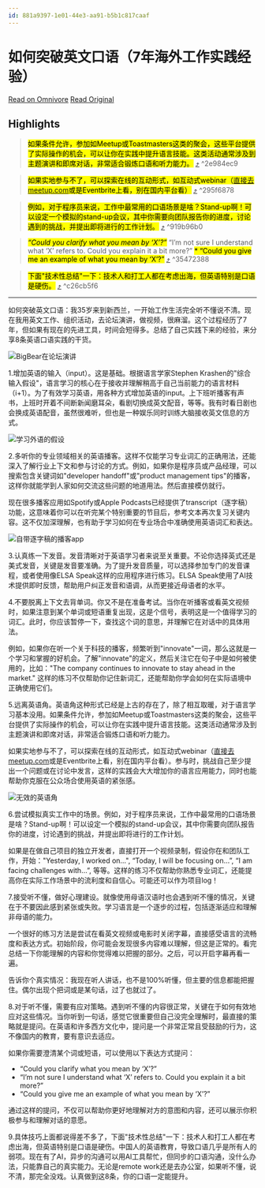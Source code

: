 ```yaml
---
id: 881a9397-1e01-44e3-aa91-b5b1c817caaf
---
```


# 如何突破英文口语（7年海外工作实践经验）

[Read on Omnivore](https://omnivore.app/me/7-1903ff6be5d)
[Read Original](https://beartalking.com/speaking-english-8-tips)

## Highlights

> <mark class="omni omni-yellow">如果条件允许，参加如Meetup或Toastmasters这类的聚会，这些平台提供了实际操作的机会，可以让你在实践中提升语言技能。这类活动通常涉及到主题演讲和即席对话，非常适合锻炼口语和听力能力。</mark> [⤴️](https://omnivore.app/me/7-1903ff6be5d#2e984ec9-4d62-44e5-8542-831abd716cba)  ^2e984ec9

> <mark class="omni omni-red">如果实地参与不了，可以探索在线的互动形式，如互动式webinar（[直接去meetup.com](http://xn--meetup-o05jk56hbl0b.com/)或是Eventbrite上看，别在国内平台看）</mark> [⤴️](https://omnivore.app/me/7-1903ff6be5d#295f6878-4ca3-4ca5-b202-ebf025133a38)  ^295f6878

> <mark class="omni omni-yellow">例如，对于程序员来说，工作中最常用的口语场景是啥？Stand-up啊！可以设定一个模拟的stand-up会议，其中你需要向团队报告你的进度，讨论遇到的挑战，并提出即将进行的工作计划。</mark> [⤴️](https://omnivore.app/me/7-1903ff6be5d#919b96b0-4d93-4a29-8953-99b3e187b3fa)  ^919b96b0

> <mark class="omni omni-green">*“Could you clarify what you mean by ‘X’?”</mark>
><mark class="omni omni-green">* “I’m not sure I understand what ‘X’ refers to. Could you explain it a bit more?”</mark>
><mark class="omni omni-green"> * “Could you give me an example of what you mean by ‘X’?”</mark> [⤴️](https://omnivore.app/me/7-1903ff6be5d#35472388-a9dc-4b86-b855-2bed978fe67b)  ^35472388

> <mark class="omni omni-green">下面"技术性总结"一下：技术人和打工人都在考虑出海，但英语特别是口语是硬伤。</mark> [⤴️](https://omnivore.app/me/7-1903ff6be5d#c26cb5f6-2e08-49b1-9310-38ca96a75255)  ^c26cb5f6

---

如何突破英文口语：我35岁来到新西兰，一开始工作生活完全听不懂说不清。现在我用英文工作、组织活动，去论坛演讲，做视频，很麻溜。这个过程经历了7年，但如果有现在的先进工具，时间会短得多。总结了自己实践下来的经验，来分享8条英语口语实践的干货。

![BigBear在论坛演讲](https://proxy-prod.omnivore-image-cache.app/0x0,skwc8zb0rtk24v9j4YhN6qwPN22EDpFpLprGK43kIXBc/https://i.imgur.com/tjnUFQ7.png)

1.增加英语的输入（input）。这是基础。根据语言学家Stephen Krashen的"综合输入假设"，语言学习的核心在于接收并理解稍高于自己当前能力的语言材料（i+1）。为了有效学习英语，用各种方式增加英语的input。上下班听播客有声书，上班时开着不间断新闻磨耳朵，看剧切换成英文配音，等等。我有时看日剧也会换成英语配音，虽然很难听，但也是一种娱乐同时训练大脑接收英文信息的方式。

![学习外语的假设](https://proxy-prod.omnivore-image-cache.app/0x0,sumDC57OKuKBXZN8w6-8vagqz4wFDf_L8I-VFBKpPums/https://i.imgur.com/GblVTfH.png)

2.多听你的专业领域相关的英语播客。这样不仅能学习专业词汇的正确用法，还能深入了解行业上下文和参与讨论的方式。例如，如果你是程序员或产品经理，可以搜索包含关键词如"developer handoff"或"product management tips"的播客，这样你就能学到人家如何交流这些问题的地道用法。然后直接模仿就行。

现在很多播客应用如Spotify或Apple Podcasts已经提供了transcript（逐字稿）功能，这意味着你可以在听完某个特别重要的节目后，参考文本再次复习关键内容。这不仅加深理解，也有助于学习如何在专业场合中准确使用英语词汇和表达。

![自带逐字稿的播客app](https://proxy-prod.omnivore-image-cache.app/0x0,s-c0vuLiUjlYx4aE69ODzp5Q2QS_bR10DVvxGS1GaGOo/https://i.imgur.com/iBuAY5v.png)

3.认真练一下发音。发音清晰对于英语学习者来说至关重要。不论你选择英式还是美式发音，关键是发音要准确。为了提升发音质量，可以选择参加专门的发音课程，或者使用像ELSA Speak这样的应用程序进行练习。ELSA Speak使用了AI技术提供即时反馈，帮助用户纠正发音和语调，从而更接近母语者的水平。

4.不要脱离上下文去背单词。你又不是在准备考试。当你在听播客或看英文视频时，如果注意到某个单词或短语重复出现，这是个信号，表明这是一个值得学习的词汇。此时，你应该暂停一下，查找这个词的意思，并理解它在对话中的具体用法。

例如，如果你在听一个关于科技的播客，频繁听到"innovate"一词，那么这就是一个学习和掌握的好机会。了解"innovate"的定义，然后关注它在句子中是如何被使用的，比如："The company continues to innovate to stay ahead in the market." 这样的练习不仅帮助你记住新词汇，还能帮助你学会如何在实际语境中正确使用它们。

5.远离英语角。英语角这种形式已经是上古的存在了，除了相互取暖，对于语言学习基本没用。如果条件允许，参加如Meetup或Toastmasters这类的聚会，这些平台提供了实际操作的机会，可以让你在实践中提升语言技能。这类活动通常涉及到主题演讲和即席对话，非常适合锻炼口语和听力能力。

如果实地参与不了，可以探索在线的互动形式，如互动式webinar（[直接去meetup.com](http://xn--meetup-o05jk56hbl0b.com/)或是Eventbrite上看，别在国内平台看）。参与时，挑战自己至少提出一个问题或在讨论中发言，这样的实践会大大增加你的语言应用能力，同时也能帮助你克服在公众场合使用英语的紧张感。

![无效的英语角](https://proxy-prod.omnivore-image-cache.app/0x0,seeexlhWGz_vnZGQNyC7L5mBoYp0_DhFep97H2OJsNUk/https://i.imgur.com/hXMWUiI.jpeg)

6.尝试模拟真实工作中的场景。例如，对于程序员来说，工作中最常用的口语场景是啥？Stand-up啊！可以设定一个模拟的stand-up会议，其中你需要向团队报告你的进度，讨论遇到的挑战，并提出即将进行的工作计划。

如果是在做自己项目的独立开发者，直接打开一个视频录制，假设你在和团队工作，开始："Yesterday, I worked on…", “Today, I will be focusing on…”, “I am facing challenges with…”, 等等。这样的练习不仅帮助你熟悉专业词汇，还能提高你在实际工作场景中的流利度和自信心。可能还可以作为项目log！

7.接受听不懂，做好心理建设。就像使用母语汉语时也会遇到听不懂的情况，关键在于不要因此感到紧张或失败。学习语言是一个逐步的过程，包括逐渐适应和理解非母语的能力。

一个很好的练习方法是尝试在看英文视频或电影时关闭字幕，直接感受语言的流畅度和表达方式。初始阶段，你可能会发现很多内容难以理解，但这是正常的。看完总结一下你能理解的内容和你觉得难以把握的部分。之后，可以开启字幕再看一遍。

告诉你个真实情况：我现在听人讲话，也不是100%听懂，但主要的信息都能把握住。偶尔出现个把词或是某句话，过了也就过了。

8.对于听不懂，需要有应对策略。遇到听不懂的内容很正常，关键在于如何有效地应对这些情况。当你听到一句话，感觉它很重要但自己没完全理解时，最直接的策略就是提问。在英语和许多西方文化中，提问是一个非常正常且受鼓励的行为，这不像国内的教育，要有意识去适应。

如果你需要澄清某个词或短语，可以使用以下表达方式提问：

* “Could you clarify what you mean by ‘X’?”
* “I’m not sure I understand what ‘X’ refers to. Could you explain it a bit more?”
* “Could you give me an example of what you mean by ‘X’?”

通过这样的提问，不仅可以帮助你更好地理解对方的意图和内容，还可以展示你积极参与和理解对话的意愿。

9.具体技巧上面都说得差不多了，下面"技术性总结"一下：技术人和打工人都在考虑出海，但英语特别是口语是硬伤。中国人的英语教育，导致口语几乎是所有人的弱项。现在有了AI，异步的沟通可以用AI工具帮忙，但同步的口语沟通，没什么办法，只能靠自己的真实能力。无论是remote work还是去办公室，如果听不懂，说不清，那完全没戏。认真做到这8条，你的口语一定能提升。

